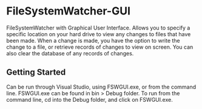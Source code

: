 # FileSystemWatcher-GUI
FileSystemWatcher with Graphical User Interface. 
Allows you to specify a specific location on your hard drive to view any changes to files that have been made. When a change is made, you have the option to write the change to a file, or retrieve records of changes to view on screen. You can also clear the database of any records of changes.

## Getting Started
Can be run through Visual Studio, using FSWGUI.exe, or from the command line.
FSWGUI.exe can be found in bin > Debug folder.
To run from the command line, cd into the Debug folder, and click on FSWGUI.exe.
